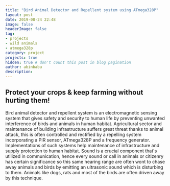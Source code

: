 ```yaml
---
title: "Bird Animal Detector and Repellent system using ATmega328P"
layout: post
date: 2019-08-24 22:48
image: false
headerImage: false
tag:
- projects
- wild animals
- atmega328p
category: project
projects: true
hidden: true # don't count this post in blog pagination
author: abinbabu
description: 
---
```


## Protect your crops & keep farming without hurting them!

Bird animal detector and repellent system is an electromagnetic sensing system that gives safety and security to human life by preventing unwanted interference of birds and animals in human habitat. 
Agricultural sector and maintenance of building infrastructure suffers great threat thanks to animal attack, this is often controlled and rectified by a repelling system incorporating a PIR sensor, ATmega328P and a frequency generator.
Implementations of such systems help maintenance of infrastructure and supply protection to human habitat. Sound is a crucial component that's utilized in communication, hence every sound or call in animals or citizenry has certain significance so this same hearing range are often wont to chase away animals and birds by emitting an ultrasonic sound which is disturbing to them.
Animals like dogs, rats and most of the birds are often driven away by this technique.
